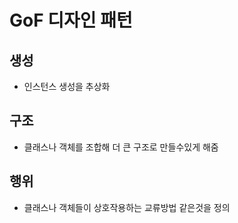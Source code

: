 # GoF 디자인 패턴



## 생성

- 인스턴스 생성을 추상화



## 구조

- 클래스나 객체를 조합해 더 큰 구조로 만들수있게 해줌



## 행위

- 클래스나 객체들이 상호작용하는 교류방법 같은것을 정의